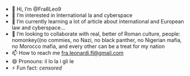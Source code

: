 - 👋 Hi, I’m @Fra8Leo9
- 👀 I’m interested in International la and cyberspace
- 🌱 I’m currently learning a lot of article about international and European law and cyberspace...
- 💞️ I’m looking to collaborate with real, better of Roman culture, people: nomonkey((no commies, no Nazi, no black panther, no Nigerian mafia, no Morocco mafia, and every other can be a treat for my nation
- 📫 How to reach me fra.leonardi.fl@gmail.com
- 😄 Pronouns: il lo la i gli le
- ⚡ Fun fact: *censored*

<!---
Fra8Leo9/Fra8Leo9 is a ✨ special ✨ repository because its `README.md` (this file) appears on your GitHub profile.
You can click the Preview link to take a look at your changes.
--->

